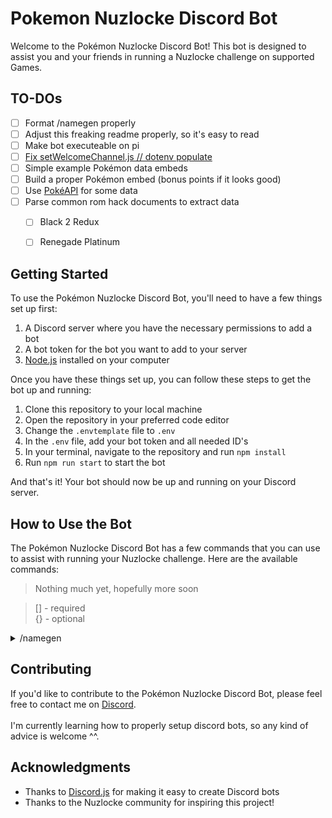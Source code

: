 # Pokemon Nuzlocke Discord Bot

Welcome to the Pokémon Nuzlocke Discord Bot! This bot is designed to assist you and your friends in running a Nuzlocke challenge on supported Games.

## TO-DOs

- [ ] Format /namegen properly 
- [ ] Adjust this freaking readme properly, so it's easy to read
- [ ] Make bot executeable on pi
- [ ] [Fix setWelcomeChannel.js // dotenv populate](https://github.com/VitrusYS/PokemonBot/issues/1#issue-1806148335)
- [ ] Simple example Pokémon data embeds
- [ ] Build a proper Pokémon embed (bonus points if it looks good)
- [ ] Use [PokéAPI](https://github.com/PokeAPI/pokedex-promise-v2) for some data
- [ ] Parse common rom hack documents to extract data
  - [ ] Black 2 Redux
  - [ ] Renegade Platinum

 
## Getting Started

To use the Pokémon Nuzlocke Discord Bot, you'll need to have a few things set up first:

1. A Discord server where you have the necessary permissions to add a bot
2. A bot token for the bot you want to add to your server
3. [Node.js](https://nodejs.org/) installed on your computer

Once you have these things set up, you can follow these steps to get the bot up and running:

1. Clone this repository to your local machine
2. Open the repository in your preferred code editor
3. Change the `.envtemplate` file to `.env`
4. In the `.env` file, add your bot token and all needed ID's
5. In your terminal, navigate to the repository and run `npm install`
6. Run `npm run start` to start the bot

And that's it! Your bot should now be up and running on your Discord server.

## How to Use the Bot

The Pokémon Nuzlocke Discord Bot has a few commands that you can use to assist with running your Nuzlocke challenge. Here are the available commands:


> Nothing much yet, hopefully more soon <br>

> [] - required<br>
> {} - optional<br>

<details>
<summary>/namegen</summary>

### - `namegen [pokemon1] [pokemon2] {hidemessage}` 
- pokemon1      - Name of the first Pokémon
- pokemon2      - Name of the second Pokémon
- hidemessage   - If message is shown just to you

</details>


## Contributing

If you'd like to contribute to the Pokémon Nuzlocke Discord Bot, please feel free to contact me on [Discord](https://discordapp.com/users/137223780937236480).
<br><br>I'm currently learning how to properly setup discord bots, so any kind of advice is welcome ^^.


## Acknowledgments

- Thanks to [Discord.js](https://discord.js.org/) for making it easy to create Discord bots
- Thanks to the Nuzlocke community for inspiring this project!
